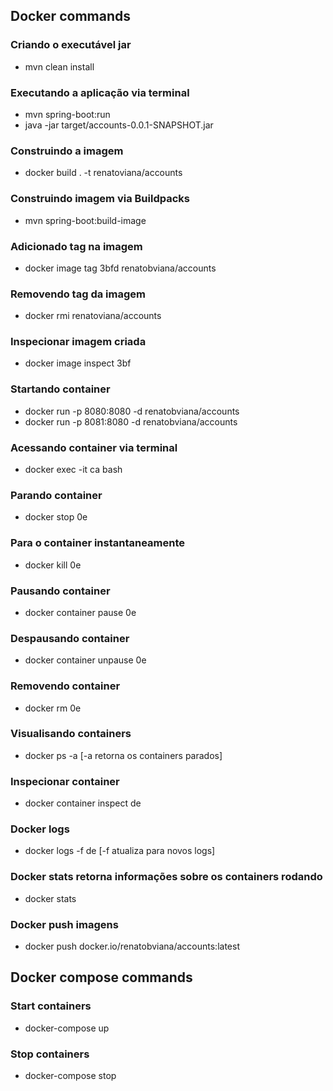 ## Docker commands

### Criando o executável jar

- mvn clean install

### Executando a aplicação via terminal

- mvn spring-boot:run
- java -jar target/accounts-0.0.1-SNAPSHOT.jar

### Construindo a imagem

- docker build . -t renatoviana/accounts

### Construindo imagem via Buildpacks

- mvn spring-boot:build-image

### Adicionado tag na imagem

- docker image tag 3bfd renatobviana/accounts

### Removendo tag da imagem

- docker rmi renatoviana/accounts

### Inspecionar imagem criada

- docker image inspect 3bf

### Startando container

- docker run -p 8080:8080 -d renatobviana/accounts
- docker run -p 8081:8080 -d renatobviana/accounts

### Acessando container via terminal

- docker exec -it ca bash

### Parando container

- docker stop 0e

### Para o container instantaneamente

- docker kill 0e

### Pausando container

- docker container pause 0e

### Despausando container

- docker container unpause 0e

### Removendo container

- docker rm 0e

### Visualisando containers

- docker ps -a [-a retorna os containers parados]

### Inspecionar container

- docker container inspect de

### Docker logs

- docker logs -f de [-f atualiza para novos logs]

### Docker stats retorna informações sobre os containers rodando

- docker stats

### Docker push imagens

- docker push docker.io/renatobviana/accounts:latest

## Docker compose commands

### Start containers

- docker-compose up

### Stop containers

- docker-compose stop